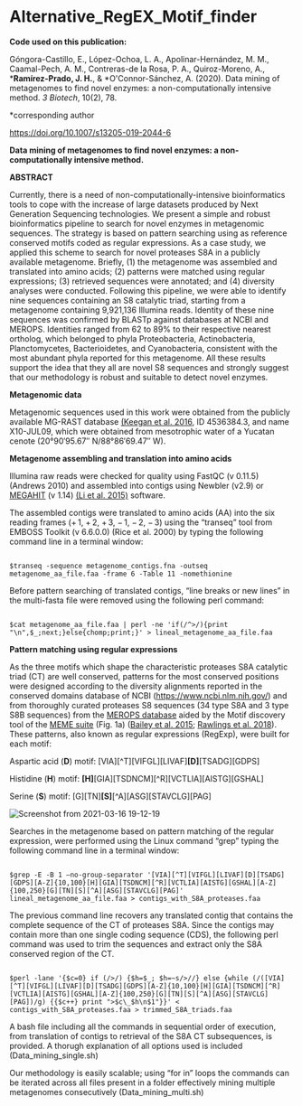 # Alternative_RegEX_Motif_finder

**Code used on this publication:**

Góngora-Castillo, E., López-Ochoa, L. A., Apolinar-Hernández, M. M., Caamal-Pech, A. M., Contreras-de la Rosa, P. A., Quiroz-Moreno, A., \***Ramírez-Prado, J. H.**, & \*O'Connor-Sánchez, A. (2020). Data mining of metagenomes to find novel enzymes: a non-computationally intensive method. *3 Biotech*, 10(2), 78.

\*corresponding author

https://doi.org/10.1007/s13205-019-2044-6

**Data mining of metagenomes to find novel enzymes: a non-computationally intensive method.**

**ABSTRACT**

Currently, there is a need of non-computationally-intensive bioinformatics tools to cope with the increase of large datasets produced by Next Generation Sequencing technologies. We present a simple and robust bioinformatics pipeline to search for novel enzymes in metagenomic sequences. The strategy is based on pattern searching using as reference conserved motifs coded as regular expressions. As a case study, we applied this scheme to search for novel proteases S8A in a publicly available metagenome. Briefly, (1) the metagenome was assembled and translated into amino acids; (2) patterns were matched using regular expressions; (3) retrieved sequences were annotated; and (4) diversity analyses were conducted. Following this pipeline, we were able to identify nine sequences containing an S8 catalytic triad, starting from a metagenome containing 9,921,136 Illumina reads. Identity of these nine sequences was confirmed by BLASTp against databases at NCBI and MEROPS. Identities ranged from 62 to 89% to their respective nearest ortholog, which belonged to phyla Proteobacteria, Actinobacteria, Planctomycetes, Bacterioidetes, and Cyanobacteria, consistent with the most abundant phyla reported for this metagenome. All these results support the idea that they all are novel S8 sequences and strongly suggest that our methodology is robust and suitable to detect novel enzymes.

**Metagenomic data**

Metagenomic sequences used in this work were obtained from the publicly available MG-RAST database [(Keegan et al. 2016](https://link.springer.com/protocol/10.1007%2F978-1-4939-3369-3_13), ID 4536384.3, and name X10-JUL09, which were obtained from mesotrophic water of a Yucatan cenote (20°90′95.67″ N/88°86′69.47″ W).

**Metagenome assembling and translation into amino acids**

Illumina raw reads were checked for quality using FastQC (v 0.11.5) (Andrews 2010) and assembled into contigs using Newbler (v2.9) or [MEGAHIT](https://github.com/voutcn/megahit) (v 1.14) [(Li et al. 2015)](https://academic.oup.com/bioinformatics/article/31/10/1674/177884) software.

The assembled contigs were translated to amino acids (AA) into the six reading frames (+ 1, + 2, + 3, − 1, − 2, − 3) using the “transeq” tool from EMBOSS Toolkit (v 6.6.0.0) (Rice et al. 2000) by typing the following command line in a terminal window:

<pre><code>
$transeq -sequence metagenome_contigs.fna -outseq metagenome_aa_file.faa -frame 6 -Table 11 -nomethionine
</code></pre>

Before pattern searching of translated contigs, “line breaks or new lines” in the multi-fasta file were removed using the following perl command:

<pre><code>
$cat metagenome_aa_file.faa | perl -ne 'if(/^>/){print "\n",$_;next;}else{chomp;print;}' > lineal_metagenome_aa_file.faa
</code></pre>

**Pattern matching using regular expressions**

As the three motifs which shape the characteristic proteases S8A catalytic triad (CT) are well conserved, patterns for the most conserved positions were designed according to the diversity alignments reported in the conserved domains database of NCBI (https://www.ncbi.nlm.nih.gov/) and from thoroughly curated proteases S8 sequences (34 type S8A and 3 type S8B sequences) from the [MEROPS database](https://www.ebi.ac.uk/merops/) aided by the Motif discovery tool of the [MEME suite](https://meme-suite.org/meme/) (Fig. 1a) ([Bailey et al. 2015](https://academic.oup.com/nar/article/43/W1/W39/2467905); [Rawlings et al. 2018](https://academic.oup.com/nar/article/46/D1/D624/4626772)). These patterns, also known as regular expressions (RegExp), were built for each motif:

Aspartic acid (**D**) motif: [VIA][^T][VIFGL][LIVAF]**[D]**[TSADG][GDPS]

Histidine (**H**) motif: **[H]**[GIA][TSDNCM][^R][VCTLIA][AISTG][GSHAL]

Serine (**S**) motif: [G][TN]**[S]**[^A][ASG][STAVCLG][PAG]

![Screenshot from 2021-03-16 19-12-19](https://user-images.githubusercontent.com/79963269/111399756-9d25ac00-868b-11eb-8376-c2d9fdd248b1.png)


Searches in the metagenome based on pattern matching of the regular expression, were performed using the Linux command “grep” typing the following command line in a terminal window:

<pre><code>
$grep -E -B 1 –no-group-separator '[VIA][^T][VIFGL][LIVAF][D][TSADG][GDPS][A-Z]{10,100}[H][GIA][TSDNCM][^R][VCTLIA][AISTG][GSHAL][A-Z]{100,250}[G][TN][S][^A][ASG][STAVCLG][PAG]' lineal_metagenome_aa_file.faa > contigs_with_S8A_proteases.faa
</code></pre>

The previous command line recovers any translated contig that contains the complete sequence of the CT of proteases S8A. Since the contigs may contain more than one single coding sequence (CDS), the following perl command was used to trim the sequences and extract only the S8A conserved region of the CT.

<pre><code>
$perl -lane '{$c=0} if (/>/) {$h=$_; $h=~s/>//} else {while (/([VIA][^T][VIFGL][LIVAF][D][TSADG][GDPS][A-Z]{10,100}[H][GIA][TSDNCM][^R][VCTLIA][AISTG][GSHAL][A-Z]{100,250}[G][TN][S][^A][ASG][STAVCLG][PAG])/g) {{$c++} print ">$c\_$h\n$1"}}' < contigs_with_S8A_proteases.faa > trimmed_S8A_triads.faa
</code></pre>

A bash file including all the commands in sequential order of execution, from translation of contigs to retrieval of the S8A CT subsequences, is provided.
A thorugh explanation of all options used is included (Data_mining_single.sh)

Our methodology is easily scalable; using “for in” loops the commands can be iterated across all files present in a folder effectively mining multiple metagenomes consecutively (Data_mining_multi.sh)


